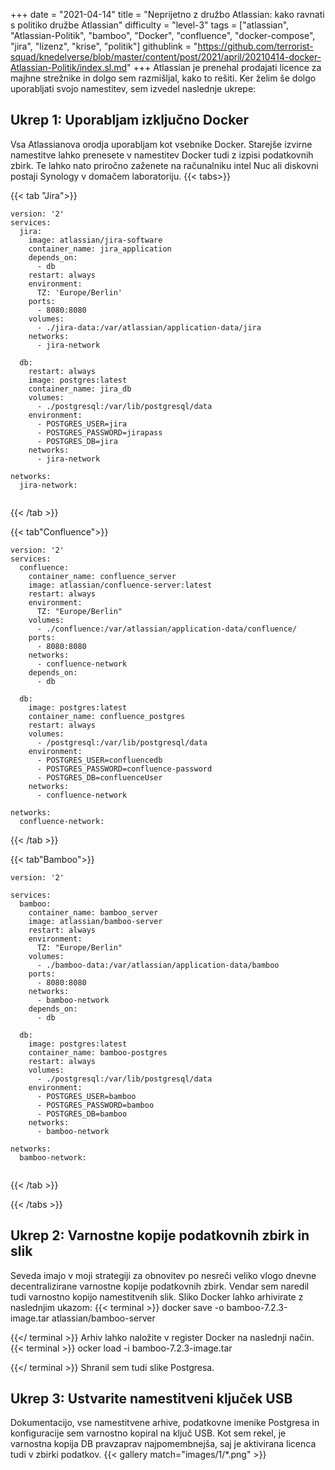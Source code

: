 +++
date = "2021-04-14"
title = "Neprijetno z družbo Atlassian: kako ravnati s politiko družbe Atlassian"
difficulty = "level-3"
tags = ["atlassian", "Atlassian-Politik", "bamboo", "Docker", "confluence", "docker-compose", "jira", "lizenz", "krise", "politik"]
githublink = "https://github.com/terrorist-squad/knedelverse/blob/master/content/post/2021/april/20210414-docker-Atlassian-Politik/index.sl.md"
+++
Atlassian je prenehal prodajati licence za majhne strežnike in dolgo sem razmišljal, kako to rešiti. Ker želim še dolgo uporabljati svojo namestitev, sem izvedel naslednje ukrepe:
## Ukrep 1: Uporabljam izključno Docker
Vsa Atlassianova orodja uporabljam kot vsebnike Docker. Starejše izvirne namestitve lahko prenesete v namestitev Docker tudi z izpisi podatkovnih zbirk. Te lahko nato priročno zaženete na računalniku intel Nuc ali diskovni postaji Synology v domačem laboratoriju.
{{< tabs>}}


{{< tab "Jira">}}


```
version: '2'
services:
  jira:
    image: atlassian/jira-software
    container_name: jira_application
    depends_on:
      - db
    restart: always
    environment:
      TZ: 'Europe/Berlin'
    ports:
      - 8080:8080
    volumes:
      - ./jira-data:/var/atlassian/application-data/jira
    networks:
      - jira-network
      
  db:
    restart: always
    image: postgres:latest
    container_name: jira_db
    volumes:
      - ./postgresql:/var/lib/postgresql/data
    environment:
      - POSTGRES_USER=jira
      - POSTGRES_PASSWORD=jirapass
      - POSTGRES_DB=jira
    networks:
      - jira-network

networks:
  jira-network:


```

{{< /tab >}}


{{< tab"Confluence">}}


```
version: '2'
services:
  confluence:
    container_name: confluence_server
    image: atlassian/confluence-server:latest
    restart: always
    environment:
      TZ: "Europe/Berlin"
    volumes:
      - ./confluence:/var/atlassian/application-data/confluence/
    ports:
      - 8080:8080
    networks:
      - confluence-network
    depends_on:
      - db

  db:
    image: postgres:latest
    container_name: confluence_postgres
    restart: always
    volumes:
      - /postgresql:/var/lib/postgresql/data
    environment:
      - POSTGRES_USER=confluencedb
      - POSTGRES_PASSWORD=confluence-password
      - POSTGRES_DB=confluenceUser
    networks:
      - confluence-network

networks:
  confluence-network:

```

{{< /tab >}}


{{< tab"Bamboo">}}


```
version: '2'

services:
  bamboo:
    container_name: bamboo_server
    image: atlassian/bamboo-server
    restart: always
    environment:
      TZ: "Europe/Berlin"
    volumes:
      - ./bamboo-data:/var/atlassian/application-data/bamboo
    ports:
      - 8080:8080
    networks:
      - bamboo-network
    depends_on:
      - db

  db:
    image: postgres:latest
    container_name: bamboo-postgres
    restart: always
    volumes:
      - ./postgresql:/var/lib/postgresql/data
    environment:
      - POSTGRES_USER=bamboo
      - POSTGRES_PASSWORD=bamboo
      - POSTGRES_DB=bamboo
    networks:
      - bamboo-network

networks:
  bamboo-network:


```

{{< /tab >}}


{{< /tabs >}}


## Ukrep 2: Varnostne kopije podatkovnih zbirk in slik
Seveda imajo v moji strategiji za obnovitev po nesreči veliko vlogo dnevne decentralizirane varnostne kopije podatkovnih zbirk. Vendar sem naredil tudi varnostno kopijo namestitvenih slik. Sliko Docker lahko arhivirate z naslednjim ukazom:
{{< terminal >}}
docker save -o bamboo-7.2.3-image.tar atlassian/bamboo-server

{{</ terminal >}}
Arhiv lahko naložite v register Docker na naslednji način.
{{< terminal >}}
ocker load -i bamboo-7.2.3-image.tar

{{</ terminal >}}
Shranil sem tudi slike Postgresa.
## Ukrep 3: Ustvarite namestitveni ključek USB
Dokumentacijo, vse namestitvene arhive, podatkovne imenike Postgresa in konfiguracije sem varnostno kopiral na ključ USB. Kot sem rekel, je varnostna kopija DB pravzaprav najpomembnejša, saj je aktivirana licenca tudi v zbirki podatkov.
{{< gallery match="images/1/*.png" >}}

